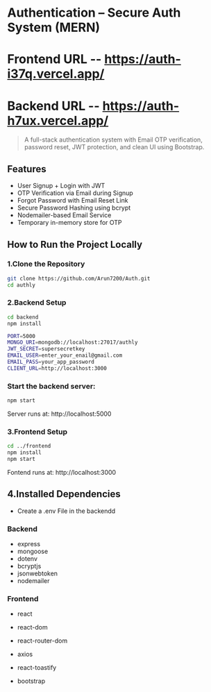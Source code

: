 # Authentication – Secure Auth System (MERN)
# Frontend URL -- https://auth-i37q.vercel.app/
# Backend URL -- https://auth-h7ux.vercel.app/
> A full-stack authentication system with Email OTP verification, password reset, JWT protection, and clean UI using Bootstrap.

## Features

- User Signup + Login with JWT
- OTP Verification via Email during Signup
- Forgot Password with Email Reset Link
- Secure Password Hashing using bcrypt
- Nodemailer-based Email Service
- Temporary in-memory store for OTP

## How to Run the Project Locally

### 1.Clone the Repository 

```bash
git clone https://github.com/Arun7200/Auth.git
cd authly
```
### 2.Backend Setup
```bash
cd backend
npm install
```
```bash
PORT=5000
MONGO_URI=mongodb://localhost:27017/authly
JWT_SECRET=supersecretkey
EMAIL_USER=enter_your_enail@gmail.com
EMAIL_PASS=your_app_password
CLIENT_URL=http://localhost:3000
```
### Start the backend server:
```bash 
npm start
```
Server runs at: http://localhost:5000

### 3.Frontend Setup
```bash
cd ../frontend
npm install
npm start
```
Fontend runs at: http://localhost:3000

## 4.Installed Dependencies
- Create a .env File in the backendd
### Backend

- express
- mongoose
- dotenv
- bcryptjs
- jsonwebtoken
- nodemailer

### Frontend
- react
- react-dom
- react-router-dom
- axios
- react-toastify

- bootstrap

